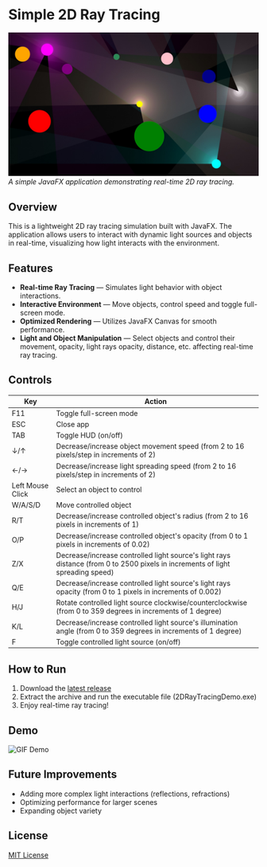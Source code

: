 # Simple 2D Ray Tracing

![Project Screenshot](assets/screenshot.jpg)  
*A simple JavaFX application demonstrating real-time 2D ray tracing.*

## Overview
This is a lightweight 2D ray tracing simulation built with JavaFX. The application allows users to interact with dynamic light sources and objects in real-time, visualizing how light interacts with the environment.

## Features
- **Real-time Ray Tracing** — Simulates light behavior with object interactions.
- **Interactive Environment** — Move objects, control speed and toggle full-screen mode.
- **Optimized Rendering** — Utilizes JavaFX Canvas for smooth performance.
- **Light and Object Manipulation** — Select objects and control their movement, opacity, light rays opacity, distance, etc. affecting real-time ray tracing.

## Controls
| Key | Action |
|-----|--------|
| F11 | Toggle full-screen mode |
| ESC | Close app |
| TAB | Toggle HUD (on/off) |
| ↓/↑ | Decrease/increase object movement speed (from 2 to 16 pixels/step in increments of 2) |
| ←/→ | Decrease/increase light spreading speed (from 2 to 16 pixels/step in increments of 2) |
| Left Mouse Click | Select an object to control |
| W/A/S/D | Move controlled object |
| R/T | Decrease/increase controlled object's radius (from 2 to 16 pixels in increments of 1) |
| O/P | Decrease/increase controlled object's opacity (from 0 to 1 pixels in increments of 0.02) |
| Z/X | Decrease/increase controlled light source's light rays distance (from 0 to 2500 pixels in increments of light spreading speed) |
| Q/E | Decrease/increase controlled light source's light rays opacity (from 0 to 1 pixels in increments of 0.002) |
| H/J | Rotate controlled light source clockwise/counterclockwise (from 0 to 359 degrees in increments of 1 degree) |
| K/L | Decrease/increase controlled light source's illumination angle (from 0 to 359 degrees in increments of 1 degree) |
| F | Toggle controlled light source (on/off) |

## How to Run
1. Download the [latest release](https://github.com/r0masaN/Simple2DRayTracing/releases/tag/v0.1.1)
2. Extract the archive and run the executable file (2DRayTracingDemo.exe)
3. Enjoy real-time ray tracing!

## Demo
![GIF Demo](assets/demo.gif)

## Future Improvements
- Adding more complex light interactions (reflections, refractions)
- Optimizing performance for larger scenes
- Expanding object variety

## License
[MIT License](LICENSE)
